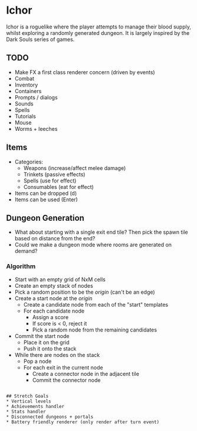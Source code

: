 # Ichor

Ichor is a roguelike where the player attempts to manage their blood supply, whilst exploring a randomly generated dungeon. It is largely inspired by the Dark Souls series of games.

## TODO
* Make FX a first class renderer concern (driven by events)
* Combat
* Inventory
* Containers
* Prompts / dialogs
* Sounds
* Spells
* Tutorials
* Mouse
* Worms + leeches

## Items
* Categories:
  * Weapons (increase/affect melee damage)
  * Trinkets (passive effects)
  * Spells (use for effect)
  * Consumables (eat for effect)
* Items can be dropped (d)
* Items can be used (Enter)

## Dungeon Generation

* What about starting with a single exit end tile? Then pick the spawn tile based on distance from the end?
* Could we make a dungeon mode where rooms are generated on demand?

### Algorithm
* Start with an empty grid of NxM cells
* Create an empty stack of nodes
* Pick a random position to be the _origin_ (can't be an edge)
* Create a start node at the _origin_
  * Create a candidate node from each of the "start" templates
  * For each candidate node
    * Assign a score
    * If score is < 0, reject it
    * Pick a random node from the remaining candidates
* Commit the start node
  * Place it on the grid
  * Push it onto the stack
* While there are nodes on the stack
  * Pop a node
  * For each exit in the current node
    * Create a connector node in the adjacent tile
    * Commit the connector node

```

## Stretch Goals
* Vertical levels
* Achievements handler
* Stats handler
* Disconnected dungeons + portals
* Battery friendly renderer (only render after turn event)
